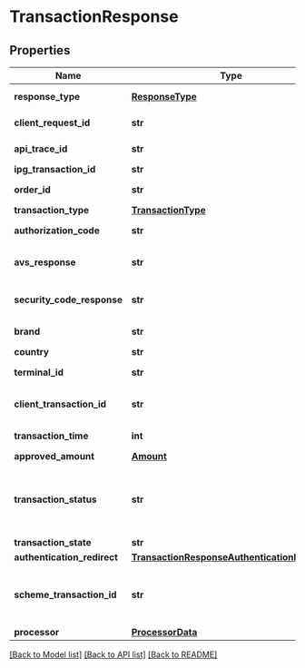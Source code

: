 # TransactionResponse

## Properties
Name | Type | Description | Notes
------------ | ------------- | ------------- | -------------
**response_type** | [**ResponseType**](ResponseType.md) | The schema type returned in the response. | [optional] 
**client_request_id** | **str** | Echoes back the value in the Request header | [optional] 
**api_trace_id** | **str** | Echoes back the value in the Request header | [optional] 
**ipg_transaction_id** | **str** | The Response Transaction ID | [optional] 
**order_id** | **str** | Client Order ID if supplied by client, otherwise the Order ID | [optional] 
**transaction_type** | [**TransactionType**](TransactionType.md) |  | [optional] 
**authorization_code** | **str** | The processor approval code for compliance. | [optional] 
**avs_response** | **str** | The processor address validation response for compliance. | [optional] 
**security_code_response** | **str** | The processor card verification validation response for compliance. | [optional] 
**brand** | **str** | Card brand of the payment instrument | [optional] 
**country** | **str** | Country of the card issuer | [optional] 
**terminal_id** | **str** | The terminal that is processing the transaction | [optional] 
**client_transaction_id** | **str** | The unique client Transaction ID from the Request header, if supplied | [optional] 
**transaction_time** | **int** | The transaction time in seconds since Epoch | [optional] 
**approved_amount** | [**Amount**](Amount.md) |  | [optional] 
**transaction_status** | **str** | The status of the transaction. APPROVED/WAITING are returned by the endpoints.  VALIDATION_FAILED/DECLINED are errors. See ErrorResponse object for details. | [optional] 
**transaction_state** | **str** | The state of the transaction. | [optional] 
**authentication_redirect** | [**TransactionResponseAuthenticationRedirect**](TransactionResponseAuthenticationRedirect.md) |  | [optional] 
**scheme_transaction_id** | **str** | The transaction id received from schemes for the initial transaction, returned for the transactions marked as \&quot;FIRST\&quot; | [optional] 
**processor** | [**ProcessorData**](ProcessorData.md) |  | [optional] 

[[Back to Model list]](../README.md#documentation-for-models) [[Back to API list]](../README.md#documentation-for-api-endpoints) [[Back to README]](../README.md)


